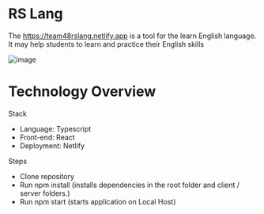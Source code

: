 # RS Lang

The https://team48rslang.netlify.app is a tool for the learn English language. It may help students to learn and practice their English skills


![image](https://user-images.githubusercontent.com/54850035/155329601-b673225f-8d02-431e-936e-c0285c91597d.png)


# Technology Overview

Stack

 * Language: Typescript
 * Front-end: React
 * Deployment: Netlify
 
 
Steps
 * Clone repository
 * Run npm install (installs dependencies in the root folder and client / server folders.)
 * Run npm start (starts application on Local Host)


 
 

